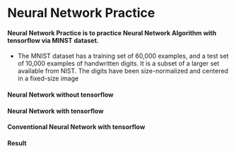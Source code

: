 # Neural Network Practice

#### Neural Network Practice is to practice Neural Network Algorithm with tensorflow via MINST dataset.

  * The MNIST dataset has a training set of 60,000 examples, and a test set of 10,000 examples of handwritten digits. It is a subset of a larger set available from NIST. The digits have been size-normalized and centered in a fixed-size image

#### Neural Network without tensorflow

#### Neural Network with tensorflow

#### Conventional Neural Network with tensorflow

#### Result
